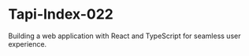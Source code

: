 # Tapi-Index-022
Building a web application with React and TypeScript for seamless user experience.
